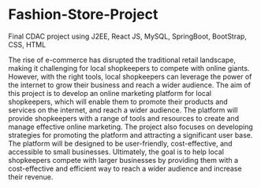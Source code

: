 # Fashion-Store-Project
Final CDAC project using J2EE, React JS, MySQL, SpringBoot, BootStrap, CSS, HTML

The rise of e-commerce has disrupted the traditional retail landscape, making it challenging for local shopkeepers to compete with online giants. However, with the right tools, local shopkeepers can leverage the power of the internet to grow their business and reach a wider audience. The aim of this project is to develop an online marketing platform for local shopkeepers, which will enable them to promote their products and services on the internet, and reach a wider audience. The platform will provide shopkeepers with a range of tools and resources to create and manage effective online marketing. The project also focuses on developing strategies for promoting the platform and attracting a significant user base. The platform will be designed to be user-friendly, cost-effective, and accessible to small businesses. Ultimately, the goal is to help local shopkeepers compete with larger businesses by providing them with a cost-effective and efficient way to reach a wider audience and increase their revenue. 
